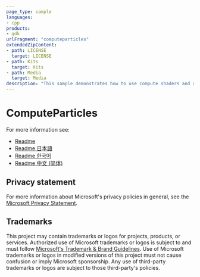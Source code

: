 ```yaml
---
page_type: sample
languages:
- cpp
products:
- gdk
urlFragment: "computeparticles"
extendedZipContent:
- path: LICENSE
  target: LICENSE
- path: Kits
  target: Kits
- path: Media
  target: Media
description: "This sample demonstrates how to use compute shaders and append buffers to perform a basic particle simulation and performantly render a silly number of particles."
---
```


# ComputeParticles

For more information see: 
- [Readme](https://github.com/microsoft/Xbox-GDK-Samples/blob/main/Samples/Graphics/ComputeParticles/readme_en-us.md)
- [Readme 日本語](https://github.com/microsoft/Xbox-GDK-Samples/blob/main/Samples/Graphics/ComputeParticles/readme_ja-jp.md)
- [Readme 한국어](https://github.com/microsoft/Xbox-GDK-Samples/blob/main/Samples/Graphics/ComputeParticles/readme_ko-kr.md)
- [Readme 中文 (简体)](https://github.com/microsoft/Xbox-GDK-Samples/blob/main/Samples/Graphics/ComputeParticles/readme_zh-cn.md)

## Privacy statement

For more information about Microsoft's privacy policies in general, see the [Microsoft Privacy Statement](https://privacy.microsoft.com/privacystatement/).

## Trademarks

This project may contain trademarks or logos for projects, products, or services. Authorized use of Microsoft trademarks or logos is subject to and must follow [Microsoft's Trademark & Brand Guidelines](https://www.microsoft.com/en-us/legal/intellectualproperty/trademarks/usage/general). Use of Microsoft trademarks or logos in modified versions of this project must not cause confusion or imply Microsoft sponsorship. Any use of third-party trademarks or logos are subject to those third-party's policies.
